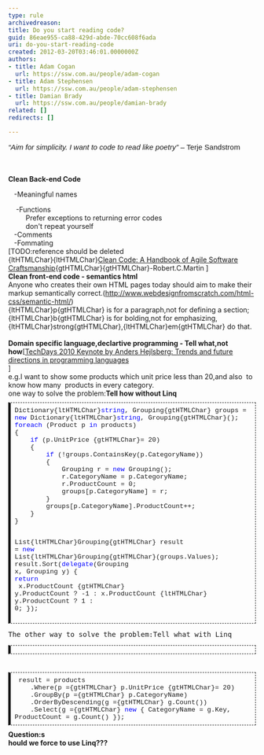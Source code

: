 ```yaml
---
type: rule
archivedreason: 
title: Do you start reading code?
guid: 86eae955-ca88-429d-abde-70cc608f6ada
uri: do-you-start-reading-code
created: 2012-03-20T03:46:01.0000000Z
authors:
- title: Adam Cogan
  url: https://ssw.com.au/people/adam-cogan
- title: Adam Stephensen
  url: https://ssw.com.au/people/adam-stephensen
- title: Damian Brady
  url: https://ssw.com.au/people/damian-brady
related: []
redirects: []

---
```



<i style="font-family&#58;calibri, sans-serif;font-size&#58;15px;line-height&#58;normal;text-align&#58;-webkit-auto;">“Aim for simplicity. I want to code to read like poetry”&#160;</i><span style="font-family&#58;calibri, sans-serif;font-size&#58;15px;line-height&#58;normal;text-align&#58;-webkit-auto;">– Terje Sandstrom&#160;</span>

<br><excerpt class='endintro'></excerpt><br>
<strong>​Clean Back-end Code</strong><div> &#160; &#160;-Meaningful names</div>
<div>&#160; &#160; -Functions</div>
<div>&#160; &#160; &#160; &#160; &#160;Prefer exceptions to returning error codes</div>
<div>&#160; &#160; &#160; &#160; &#160;don't repeat yourself</div>
<div>&#160; &#160;-Comments</div>
<div>&#160; &#160;-Fommating</div>
<div>[TODO&#58;reference should be deleted&#160;</div>
<div>{ltHTMLChar}{ltHTMLChar}<a href="http&#58;//www.google.com.hk/url?sa=t&amp;rct=j&amp;q=clean+code+download&amp;source=web&amp;cd=2&amp;ved=0CDgQFjAB&amp;url=http&#58;//www.e-reading.org.ua/bookreader.php/134601/Clean_Code_-_A_Handbook_of_Agile_Software_Craftsmanship.html&amp;ei=2jRoT8yfM_LSiAKK9piWBw&amp;usg=AFQjCNEGQx__eAf7t0yM_dYGtaaxJ6TqJA">Clean Code&#58; A Handbook of Agile Software Craftsmanship</a>{gtHTMLChar}{gtHTMLChar}-Robert.C.Martin&#160;]</div>
<div><strong>Clean front-end code -&#160;semantics html</strong></div>
<div><span>Anyone who creates their own HTML pages today should aim to make their markup semantically correct.(</span><strong></strong><a href="http&#58;//www.webdesignfromscratch.com/html-css/semantic-html/">http&#58;//www.webdesignfromscratch.com/html-css/semantic-html/</a>)</div>
<div>{ltHTMLChar}p{gtHTMLChar} is for a paragraph,not for defining a section;{ltHTMLChar}b{gtHTMLChar} is for bolding,not for&#160;emphasizing,{ltHTMLChar}strong{gtHTMLChar},{ltHTMLChar}em{gtHTMLChar} do that.</div>
<div><br></div>
<div><strong>Domain specific language,declartive programming&#160;- Tell what,not how</strong>[<a href="http&#58;//channel9.msdn.com/blogs/adebruyn/techdays-2010-developer-keynote-by-anders-hejlsberg">TechDays 2010 Keynote by Anders Hejlsberg&#58; Trends and future directions in programming&#160;​languages​</a></div>
<span></span><div>]</div>
<div></div>
<div>e.g.I want to show some products which unit price less than 20,and also &#160;to know how many &#160;products in every&#160;category.</div>
<div>one&#160;way to solve the problem&#58;<span></span><strong>Tell</strong><strong> how without Linq</strong></div>
<div><pre class="code" style="font-size&#58;10pt;border-top-width&#58;1px;border-right-width&#58;1px;border-bottom-width&#58;1px;border-left-width&#58;5px;border-top-style&#58;dashed;border-right-style&#58;dashed;border-bottom-style&#58;dashed;border-left-style&#58;solid;padding-top&#58;8px;padding-right&#58;8px;padding-bottom&#58;8px;padding-left&#58;8px;white-space&#58;pre-wrap;word-wrap&#58;break-word;font-family&#58;consolas, monaco, 'lucida console', 'liberation mono', 'dejavu sans mono', 'bitstream vera sans mono', 'courier new', 宋体;margin-top&#58;10px;margin-bottom&#58;10px;"><span>Dictionary</span>{ltHTMLChar}<span style="color&#58;blue;">string</span>, <span>Grouping</span>{gtHTMLChar} groups = <span style="color&#58;blue;">new </span><span>Dictionary</span>{ltHTMLChar}<span style="color&#58;blue;">string</span>, <span>Grouping</span>{gtHTMLChar}();
<span style="color&#58;blue;">foreach </span>(<span>Product </span>p <span style="color&#58;blue;">in </span>products)
&#123;
    <span style="color&#58;blue;">if </span>(p.UnitPrice {gtHTMLChar}= 20)
    &#123;
        <span style="color&#58;blue;">if </span>(!groups.ContainsKey(p.CategoryName))
        &#123;
            <span>Grouping </span>r = <span style="color&#58;blue;">new </span><span>Grouping</span>();
            r.CategoryName = p.CategoryName;
            r.ProductCount = 0;
            groups[p.CategoryName] = r;
        &#125;
        groups[p.CategoryName].ProductCount++;
    &#125;
&#125;

<span>List</span>{ltHTMLChar}<span>Grouping</span>{gtHTMLChar} result = <span style="color&#58;blue;">new </span><span>List</span>{ltHTMLChar}<span>Groupi</span><span>ng</span>{gtHTMLChar}(groups.Values);
result.Sort(<span style="color&#58;blue;">delegate</span>(<span>Grouping </span>x, <span>Grouping </span>y)
&#123;
    <span style="color&#58;blue;">return
      </span><span style="color&#58;blue;">  </span>x.ProductCount {gtHTMLChar} y.ProductCount ? -1 &#58;
        x.ProductCount {ltHTMLChar} y.ProductCount ? 1 &#58;
        0;
&#125;);</pre>
<font face="consolas, monaco, 'lucida console', 'liberation mono', 'dejavu sans mono', 'bitstream vera sans mono', 'courier new', 宋体" size="2"><span style="white-space&#58;pre-wrap;"></span></font></div>
<pre>The other way to solve the problem&#58;Tell what with Linq</pre>

<div><span></span><pre class="code" style="font-size&#58;10pt;border-top-width&#58;1px;border-right-width&#58;1px;border-bottom-width&#58;1px;border-left-width&#58;5px;border-top-style&#58;dashed;border-right-style&#58;dashed;border-bottom-style&#58;dashed;border-left-style&#58;solid;padding-top&#58;8px;padding-right&#58;8px;padding-bottom&#58;8px;padding-left&#58;8px;white-space&#58;pre-wrap;word-wrap&#58;break-word;font-family&#58;consolas, monaco, 'lucida console', 'liberation mono', 'dejavu sans mono', 'bitstream vera sans mono', 'courier new', 宋体;margin-top&#58;10px;margin-bottom&#58;10px;"><span style="color&#58;blue;"></span></pre>&#160;</div><div><pre class="code" style="font-size&#58;10pt;border-top-width&#58;1px;border-right-width&#58;1px;border-bottom-width&#58;1px;border-left-width&#58;5px;border-top-style&#58;dashed;border-right-style&#58;dashed;border-bottom-style&#58;dashed;border-left-style&#58;solid;padding-top&#58;8px;padding-right&#58;8px;padding-bottom&#58;8px;padding-left&#58;8px;white-space&#58;pre-wrap;word-wrap&#58;break-word;font-family&#58;consolas, monaco, 'lucida console', 'liberation mono', 'dejavu sans mono', 'bitstream vera sans mono', 'courier new', 宋体;margin-top&#58;10px;margin-bottom&#58;10px;"><span style="color&#58;blue;"> </span>result = products
    .Where(p ={gtHTMLChar} p.UnitPrice {gtHTMLChar}= 20)
    .GroupBy(p ={gtHTMLChar} p.CategoryName)
    .OrderByDescending(g ={gtHTMLChar} g.Count())
    .Select(g ={gtHTMLChar} <span style="color&#58;blue;">n</span><span style="color&#58;blue;">ew </span>&#123; CategoryName = g.Key, ProductCount = g.Count() &#125;);</pre></div>

<div><strong>Question&#58;s</strong></div><div><strong>hould we force to use Linq???</strong></div>
<div><strong><br></strong></div>
<div><strong><br></strong></div>


